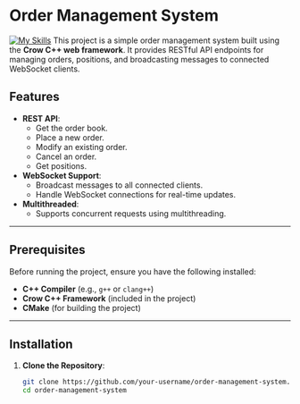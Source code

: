 # Order Management System
 [![My Skills](https://skillicons.dev/icons?i=expressjs,docker,linux,vim,vscode,c,cpp,kubernetes,nginx)](https://skillicons.dev)
This project is a simple order management system built using the **Crow C++ web framework**. It provides RESTful API endpoints for managing orders, positions, and broadcasting messages to connected WebSocket clients.

## Features

- **REST API**:
  - Get the order book.
  - Place a new order.
  - Modify an existing order.
  - Cancel an order.
  - Get positions.
- **WebSocket Support**:
  - Broadcast messages to all connected clients.
  - Handle WebSocket connections for real-time updates.
- **Multithreaded**:
  - Supports concurrent requests using multithreading.

---

## Prerequisites

Before running the project, ensure you have the following installed:

- **C++ Compiler** (e.g., `g++` or `clang++`)
- **Crow C++ Framework** (included in the project)
- **CMake** (for building the project)

---

## Installation

1. **Clone the Repository**:
   ```bash
   git clone https://github.com/your-username/order-management-system.git
   cd order-management-system
